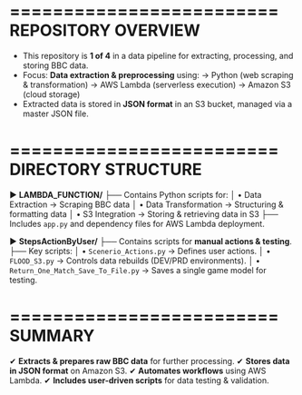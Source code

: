 =========================
REPOSITORY OVERVIEW
=========================
- This repository is **1 of 4** in a data pipeline for extracting, processing, and storing BBC data.
- Focus: **Data extraction & preprocessing** using:
  → Python (web scraping & transformation)
  → AWS Lambda (serverless execution)
  → Amazon S3 (cloud storage)
- Extracted data is stored in **JSON format** in an S3 bucket, managed via a master JSON file.

=========================
DIRECTORY STRUCTURE
=========================

▶ **LAMBDA_FUNCTION/**
   ├── Contains Python scripts for:
   │   • Data Extraction → Scraping BBC data
   │   • Data Transformation → Structuring & formatting data
   │   • S3 Integration → Storing & retrieving data in S3
   ├── Includes `app.py` and dependency files for AWS Lambda deployment.

▶ **StepsActionByUser/**
   ├── Contains scripts for **manual actions & testing**.
   ├── Key scripts:
   │   • `Scenerio_Actions.py` → Defines user actions.
   │   • `FLOOD_S3.py` → Controls data rebuilds (DEV/PRD environments).
   │   • `Return_One_Match_Save_To_File.py` → Saves a single game model for testing.

=========================
SUMMARY
=========================
✔ **Extracts & prepares raw BBC data** for further processing.
✔ **Stores data in JSON format** on Amazon S3.
✔ **Automates workflows** using AWS Lambda.
✔ **Includes user-driven scripts** for data testing & validation.


